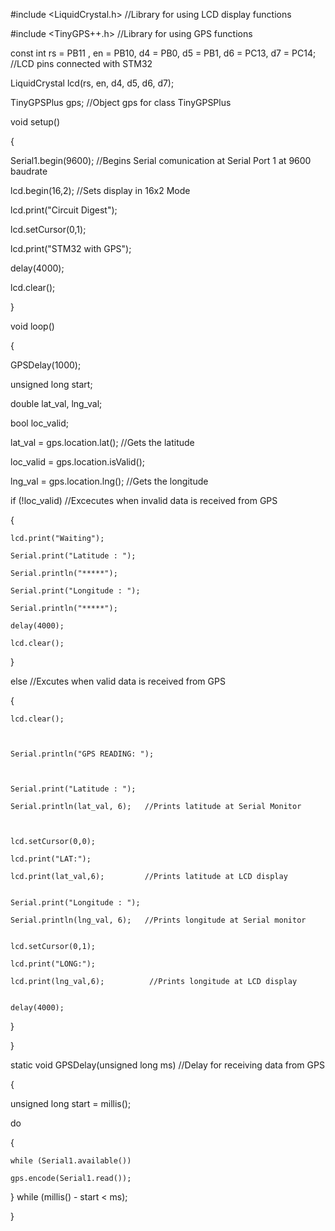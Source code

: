 #include <LiquidCrystal.h>     //Library for using LCD display functions                      

#include <TinyGPS++.h>         //Library for using GPS functions


const int rs = PB11 , en = PB10, d4 = PB0, d5 = PB1, d6 = PC13, d7 = PC14;  //LCD pins connected with STM32

LiquidCrystal lcd(rs, en, d4, d5, d6, d7);


TinyGPSPlus gps;               //Object gps for class TinyGPSPlus


void setup()

{

  Serial1.begin(9600);         //Begins Serial comunication at Serial Port 1 at 9600 baudrate

  lcd.begin(16,2);             //Sets display in 16x2 Mode

  lcd.print("Circuit Digest");

  lcd.setCursor(0,1);

  lcd.print("STM32 with GPS");

  delay(4000);

  lcd.clear();      

}


void loop()

{

  GPSDelay(1000);

  unsigned long start;

  double lat_val, lng_val;

  bool loc_valid;

  lat_val = gps.location.lat();        //Gets the latitude

  loc_valid = gps.location.isValid(); 

  lng_val = gps.location.lng();        //Gets the longitude

 

  if (!loc_valid)                     //Excecutes when invalid data is received from GPS

  {

    lcd.print("Waiting");

    Serial.print("Latitude : ");

    Serial.println("*****");

    Serial.print("Longitude : ");

    Serial.println("*****");

    delay(4000);

    lcd.clear();

  }

  else                              //Excutes when valid data is received from GPS

  {

    lcd.clear();

    

    Serial.println("GPS READING: ");

   

    Serial.print("Latitude : ");

    Serial.println(lat_val, 6);   //Prints latitude at Serial Monitor

   

    lcd.setCursor(0,0);

    lcd.print("LAT:");

    lcd.print(lat_val,6);         //Prints latitude at LCD display


    Serial.print("Longitude : ");

    Serial.println(lng_val, 6);   //Prints longitude at Serial monitor


    lcd.setCursor(0,1);

    lcd.print("LONG:");

    lcd.print(lng_val,6);          //Prints longitude at LCD display


    delay(4000);

  }

}


static void GPSDelay(unsigned long ms)          //Delay for receiving data from GPS

{

  unsigned long start = millis();

  do

  {

    while (Serial1.available()) 

    gps.encode(Serial1.read());

  } while (millis() - start < ms);

}

